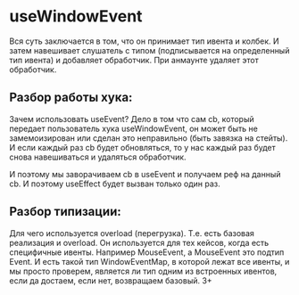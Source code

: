 # useWindowEvent

Вся суть заключается в том, что он принимает тип ивента и колбек. И затем навешивает слушатель с типом (подписывается на определенный тип ивента) и добавляет обработчик. При анмаунте удаляет этот обработчик.

## Разбор работы хука:

Зачем использовать useEvent? Дело в том что сам cb, который передает пользователь хука useWindowEvent, он может быть не замемоизирован или сделан это неправильно (быть завязка на стейты). И если каждый раз cb будет обновляться, то у нас каждый раз будет снова навешиваться и удаляться обработчик.

И поэтому мы заворачиваем cb в useEvent и получаем реф на данный cb. И поэтому useEffect будет вызван только один раз.

## Разбор типизации:

Для чего используется overload (перегрузка). Т.е. есть базовая реализация и overload. Он используется для тех кейсов, когда есть специфичные ивенты. Например MouseEvent, а MouseEvent это подтип Event. И есть такой тип WindowEventMap, в которой лежат все ивенты, и мы просто проверем, является ли тип одним из встроенных ивентов, если да достаем, если нет, возвращаем базовый. 3+
